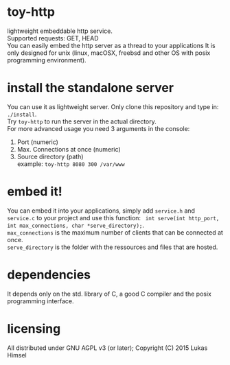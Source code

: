 # toy-http
lightweight embeddable http service.    
Supported requests: GET, HEAD  
You can easily embed the http server as a thread to your applications
It is only designed for unix (linux, macOSX, freebsd and other OS with posix programming environment).

# install the standalone server
You can use it as lightweight server. Only clone this repository and
type in: `./install`.  
Try `toy-http` to run the server in the actual directory.  
For more advanced usage you need 3 arguments in the console:  
1. Port (numeric)  
2. Max. Connections at once (numeric)  
3. Source directory (path)  
example: `toy-http 8080 300 /var/www` 

# embed it!
You can embed it into your applications, simply add `service.h` and `service.c` to your project
and use this function: ` int serve(int http_port, int max_connections, char *serve_directory);`.  
`max_connections` is the maximum number of clients that can be connected at once.  
`serve_directory` is the folder with the ressources and files that are hosted.

# dependencies
It depends only on the std. library of C, a good C compiler and the posix programming interface.

# licensing
All distributed under GNU AGPL v3 (or later); Copyright (C) 2015 Lukas Himsel
